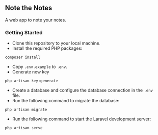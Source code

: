 ## Note the Notes
A web app to note your notes.

### Getting Started
- Clone this repository to your local machine.
- Install the required PHP packages:
```sh
composer install
```
- Copy `.env.example` to `.env`.
- Generate new key
```sh
php artisan key:generate
```
- Create a database and configure the database connection in the `.env` file.
- Run the following command to migrate the database:
```sh
php artisan migrate
```
- Run the following command to start the Laravel development server:
```sh
php artisan serve
```